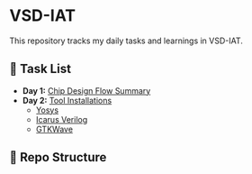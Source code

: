 # VSD-IAT

This repository tracks my daily tasks and learnings in VSD-IAT.

## 📅 Task List
- **Day 1:** [Chip Design Flow Summary](Task1/summary.md)  
- **Day 2:** [Tool Installations](Task2/)  
  - [Yosys](Task2/yosys_install.md)  
  - [Icarus Verilog](Task2/iverilog_install.md)  
  - [GTKWave](Task2/gtkwave_install.md)  

## 📂 Repo Structure
